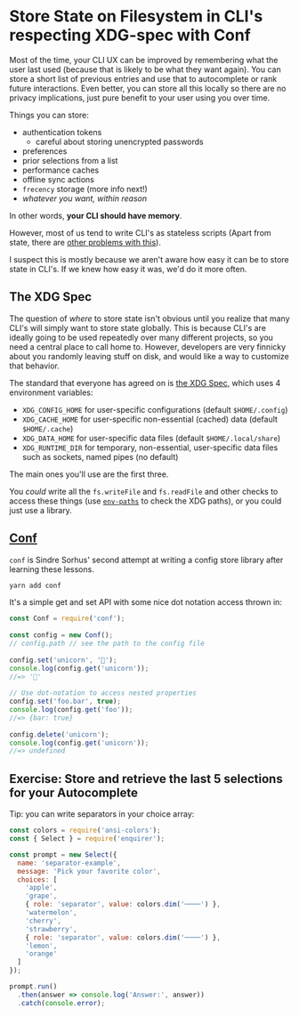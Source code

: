 # Store State on Filesystem in CLI's respecting XDG-spec with Conf

Most of the time, your CLI UX can be improved by remembering what the user last used (because that is likely to be what they want again). You can store a short list of previous entries and use that to autocomplete or rank future interactions. Even better, you can store all this locally so there are no privacy implications, just pure benefit to your user using you over time.

Things you can store:

- authentication tokens
  - careful about storing unencrypted passwords
- preferences
- prior selections from a list
- performance caches
- offline sync actions
- `frecency` storage (more info next!)
- *whatever you want, within reason*

In other words, **your CLI should have memory**. 

However, most of us tend to write CLI's as stateless scripts (Apart from state, there are [other problems with this](https://www.youtube.com/watch?v=ZueoIYnHiaI&feature=emb_title)).

I suspect this is mostly because we aren't aware how easy it can be to store state in CLI's. If we knew how easy it was, we'd do it more often.

## The XDG Spec

The question of *where* to store state isn't obvious until you realize that many CLI's will simply want to store state globally. This is because CLI's are ideally going to be used repeatedly over many different projects, so you need a central place to call home to. However, developers are very finnicky about you randomly leaving stuff on disk, and would like a way to customize that behavior.

The standard that everyone has agreed on is [the XDG Spec](https://wiki.archlinux.org/index.php/XDG_Base_Directory), which uses 4 environment variables: 

- `XDG_CONFIG_HOME` for user-specific configurations (default `$HOME/.config`)
- `XDG_CACHE_HOME` for user-specific non-essential (cached) data (default `$HOME/.cache`)
- `XDG_DATA_HOME` for user-specific data files (default `$HOME/.local/share`)
- `XDG_RUNTIME_DIR` for temporary, non-essential, user-specific data files such as sockets, named pipes (no default)

The main ones you'll use are the first three.

You *could* write all the `fs.writeFile` and `fs.readFile` and other checks to access these things (use [`env-paths`](https://github.com/sindresorhus/env-paths#pathsconfig) to check the XDG paths), or you could just use a library.

## [Conf](https://www.npmjs.com/package/conf)

`conf` is Sindre Sorhus' second attempt at writing a config store library after learning these lessons.

```bash
yarn add conf
```

It's a simple get and set API with some nice dot notation access thrown in:

```js
const Conf = require('conf');
 
const config = new Conf();
// config.path // see the path to the config file
 
config.set('unicorn', '🦄');
console.log(config.get('unicorn'));
//=> '🦄'
 
// Use dot-notation to access nested properties
config.set('foo.bar', true);
console.log(config.get('foo'));
//=> {bar: true}
 
config.delete('unicorn');
console.log(config.get('unicorn'));
//=> undefined
```

## Exercise: Store and retrieve the last 5 selections for your Autocomplete

Tip: you can write separators in your choice array:

```js
const colors = require('ansi-colors');
const { Select } = require('enquirer');

const prompt = new Select({
  name: 'separator-example',
  message: 'Pick your favorite color',
  choices: [
    'apple',
    'grape',
    { role: 'separator', value: colors.dim('────') },
    'watermelon',
    'cherry',
    'strawberry',
    { role: 'separator', value: colors.dim('────') },
    'lemon',
    'orange'
  ]
});

prompt.run()
  .then(answer => console.log('Answer:', answer))
  .catch(console.error);
```